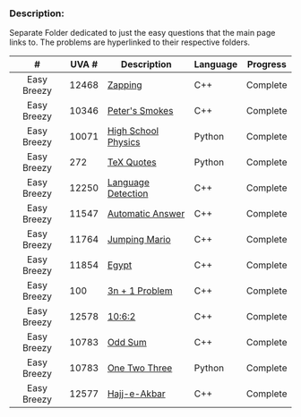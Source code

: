 ### Description:
Separate Folder dedicated to just the easy questions that the main page links to. The problems are hyperlinked to their respective folders.

|       #       | UVA #   | Description          | Language | Progress    |
| :-----------: | --------| -------------------  | -------- | ----------- |
|  Easy Breezy  | 12468   | [Zapping](https://github.com/Byron-Dowling/4883-Programming-Techniques-Dowling/tree/main/Assignments/12468%20Zapping)              |   C++    |  Complete   |
|  Easy Breezy  | 10346   | [Peter's Smokes](https://github.com/Byron-Dowling/4883-Programming-Techniques-Dowling/tree/main/Assignments/10346%20Peter's%20Smokes)       |   C++    |  Complete   |
|  Easy Breezy  | 10071   | [High School Physics](https://github.com/Byron-Dowling/4883-Programming-Techniques-Dowling/tree/main/Assignments/10071%20Back%20to%20High%20School%20Physics)  |  Python  |  Complete   |
|  Easy Breezy  | 272     | [TeX Quotes](https://github.com/Byron-Dowling/4883-Programming-Techniques-Dowling/tree/main/Assignments/272%20TeX%20Quotes)           |  Python  |  Complete   |
|  Easy Breezy  | 12250   | [Language Detection](https://github.com/Byron-Dowling/4883-Programming-Techniques-Dowling/tree/main/Assignments/12250%20Language%20Detection)   |   C++    |   Complete  |
|  Easy Breezy  | 11547   | [Automatic Answer](https://github.com/Byron-Dowling/4883-Programming-Techniques-Dowling/tree/main/Assignments/11547%20Automatic%20Answer)     |   C++    |   Complete  |
|  Easy Breezy  | 11764   | [Jumping Mario](https://github.com/Byron-Dowling/4883-Programming-Techniques-Dowling/tree/main/Assignments/11764%20Jumping%20Mario)        |   C++    |   Complete  |
|  Easy Breezy  | 11854   | [Egypt](https://github.com/Byron-Dowling/4883-Programming-Techniques-Dowling/tree/main/Assignments/11854%20Egypt)                |   C++    |   Complete  |
|  Easy Breezy  | 100     | [3n + 1 Problem](https://github.com/Byron-Dowling/4883-Programming-Techniques-Dowling/tree/main/Assignments/100%20The%203n%20%2B%201%20problem)       |   C++    |   Complete  |
|  Easy Breezy  | 12578   | [10:6:2](https://github.com/Byron-Dowling/4883-Programming-Techniques-Dowling/tree/main/Assignments/12578%2010:6:2)              |   C++    |   Complete  |
|  Easy Breezy  | 10783   | [Odd Sum](https://github.com/Byron-Dowling/4883-Programming-Techniques-Dowling/tree/main/Assignments/10783%20Odd%20Sum)          |   C++    |   Complete  |
|  Easy Breezy  | 10783   | [One Two Three](https://github.com/Byron-Dowling/4883-Programming-Techniques-Dowling/tree/main/Assignments/12289%20One-Two-Three)        |  Python    |   Complete  |
|  Easy Breezy  | 12577   | [Hajj-e-Akbar](https://github.com/Byron-Dowling/4883-Programming-Techniques-Dowling/tree/main/Assignments/12577%20Hajj-e-Akbar)        |  C++    |   Complete  |
